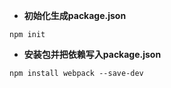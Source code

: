 - **初始化生成package.json**

 `npm init`

- **安装包并把依赖写入package.json**

 `npm install webpack --save-dev`